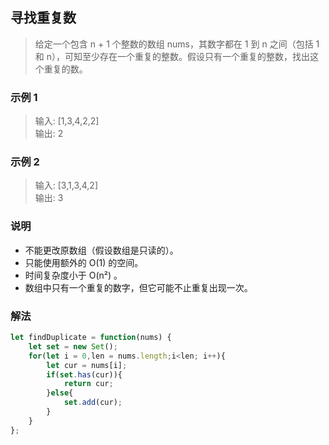 
## 寻找重复数
> 给定一个包含 n + 1 个整数的数组 nums，其数字都在 1 到 n 之间（包括 1 和 n），可知至少存在一个重复的整数。假设只有一个重复的整数，找出这个重复的数。

### 示例 1
> 输入: [1,3,4,2,2]   
> 输出: 2 

### 示例 2
> 输入: [3,1,3,4,2]       
> 输出: 3



### 说明
+ 不能更改原数组（假设数组是只读的）。
+ 只能使用额外的 O(1) 的空间。
+ 时间复杂度小于 O(n²) 。
+ 数组中只有一个重复的数字，但它可能不止重复出现一次。


### 解法
```javascript 1.8
let findDuplicate = function(nums) {
    let set = new Set();
    for(let i = 0,len = nums.length;i<len; i++){
        let cur = nums[i];
        if(set.has(cur)){
            return cur;
        }else{
            set.add(cur);
        }
    }
};
```